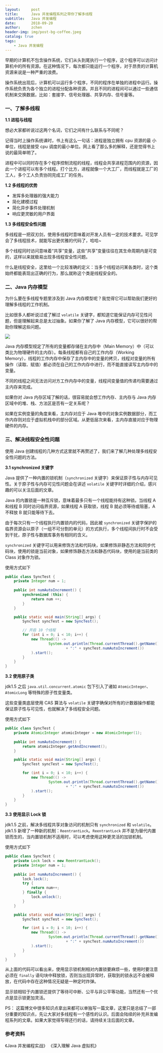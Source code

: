 ```yaml
---
layout:     post
title:      Java 并发编程系列之带你了解多线程
subtitle:   Java 并发编程
date:       2018-09-20
author:     zchen
header-img: img/post-bg-coffee.jpeg
catalog: true
tags:
    - Java 并发编程
---
```


早期的计算机不包含操作系统，它们从头到尾执行一个程序，这个程序可以访问计算机中的所有资源。在这种情况下，每次都只能运行一个程序，对于昂贵的计算机资源来说是一种严重的浪费。

操作系统出现后，计算机可以运行多个程序，不同的程序在单独的进程中运行。操作系统负责为各个独立的进程分配各种资源。并且不同的进程间可以通过一些通信机制来交换数据，比如：套接字、信号处理器、共享内存、信号量等。

### 一、了解多线程

**1.1 进程与线程**

想必大家都听说过这两个名词，它们之间有什么联系与不同呢？

记得当时上操作系统课时，书上有这么一句话：进程是独立拥有 cpu 资源的最 小单位，线程是接受 cpu 调度的最小单位。网上看了那么多的解释，还是觉得书上说的最简单明了。

进程中可以同时存在多个程序控制流程的线程，线程会共享进程范围内的资源，因此一个进程可以有多个线程。打个比方，进程就像一个大工厂，而线程就是工厂的工人，多个工人负责协同完成工厂的任务。

**1.2 多线程的优势**

 - 发挥多处理器的强大能力
 - 简化建模过程
 - 简化异步事件处理机制
 - 响应更灵敏的用户界面

**1.3 多线程安全性问题**

多线程是一把双刃剑，使用多线程时意味着对开发人员有一定的技术要求。可见学会了多线程技术，就能写出更优雅的代码了，哈哈~

多个线程同时访问意味着“共享”变量，这些“共享”变量往往在其生命周期内是可变的，这样以来就极易出现多线程安全性问题。

什么是线程安全，这里给一个比较准确的定义：当多个线程访问某各类时，这个类始终都能表现出正确的行为，那么就称这个类是线程安全的。

### 二、Java 内存模型

为什么要在多线程专题里涉及到 Java 内存模型呢？我觉得它可以帮助我们更好的理解多线程的工作机制。

比如很多人都听说过或了解过 `volatile` 关键字，都知道它能保证内存可见性问题，但是理解起来总是太过抽象。如果你了解了 Java 内存模型，它可以很好的帮助你理解这些问题。

![](https://i.loli.net/2018/09/20/5ba36908bcca6.png)

Java 内存模型规定了所有的变量都存储在主内存中（Main Memory）中（可以类比为物理硬件的主内存）。每条线程都有自己的工作内存（Working Memory），线程的工作内存中保存了主内存中的变量的拷贝，线程对变量的所有操作（读取、赋值）都必须在自己的工作内存中进行，而不能直接读写主内存中的变量。

不同的线程之间无法访问对方工作内存中的变量，线程间变量值的传递均需要通过主内存来完成。

如果你对 Java 内存区域了解的话，很容易就会想工作内存、主内存与 Java 内存区域中的堆、栈、方法区是否有一定关系呢？

如果在实例变量的角度来看，主内存对应于 Java 堆中的对象实例数据部分，而工作内存则对应于虚拟机栈中的部分区域。从更低层次来看，主内存直接对应于物理硬件的内存。


### 三、解决线程安全性问题

使用 Java 创建线程的几种方式这里就不再赘述了，我们来了解几种处理多线程安全性问题的方法。

**3.1 synchronized 关键字**

Java 提供了一种内置的锁机制（`synchronized` 关键字）来保证原子性与内存可见性。关于原子性与内存可见性问题会在讲述 `volatile` 关键字时详细的介绍，感兴趣的可以关注后面的文章。

Java 的内置锁是一种互斥锁，意味着最多只有一个线程能持有这种锁。当线程 A 和线程 B 同时访问临界资源，如果线程 A 获取锁，线程 B 就必须等待或阻塞，A 不释放 B 就只能等待下去。

由于每次只有一个线程执行内置锁内的代码，因此被 `synchronized` 关键字保护的临界资源会以原子（一组不可分割的单元）的方式执行，多个线程间执行时不会受到干扰，原子性与数据库事务有相同的含义。

`synchronized` 关键字可以用来修饰方法和代码块，如果修饰非静态方法和同步代码块，使用的锁是当前对象，如果修饰静态方法和静态代码块，使用的是当前类的 Class 对象作为锁。

使用方式如下
```java
public class SyncTest {
    private Integer num = 1;
    
    public int numAutoIncrement() {
        synchronized (this) {
            return num ++;
        }
    }

    public static void main(String[] args) {
        SyncTest syncTest = new SyncTest();

        // 开启 10 个线程
        for (int i = 0; i < 10; i++) {
            new Thread(() -> 
                    System.out.println(Thread.currentThread().getName() 
                            + ":" + syncTest.numAutoIncrement())
            ).start();
        }
    }
}
```

**3.2 使用原子类**

jdk1.5 之后 `java.util.concurrent.atomic` 包下引入了诸如 `AtomicInteger`、`AtomicLong` 等特殊的原子性变量类。

这些变量类底层使用 CAS 算法与 `volatile` 关键字确保对所有的计数器操作都能保证原子性与可见性，也就解决了多线程安全问题。  

使用方式如下
```java
public class SyncTest {
    private AtomicInteger atomicInteger = new AtomicInteger(1);
    
    public int numAutoIncrement() {
        return atomicInteger.getAndIncrement();
    }

    public static void main(String[] args) {
        SyncTest syncTest = new SyncTest();

        for (int i = 0; i < 10; i++) {
            new Thread(() -> 
                    System.out.println(Thread.currentThread().getName() 
                            + ":" + syncTest.numAutoIncrement())
            ).start();
        }
    }
}
```

**3.3 使用显示 Lock 锁**

jdk1.5 之前，解决多线程共享对象访问的机制只有 `synchronized` 和 `volatile`。jdk1.5 新增了一种新的机制：`ReentrantLock`。`ReentrantLock` 并不是为替代内置锁而生的，当内置锁机制不适用时，可以考虑使用这种更灵活的加锁机制。

使用方式如下
```java
public class SyncTest {
    private Lock lock = new ReentrantLock();
    private Integer num = 1;
    
    public int numAutoIncrement() {
        lock.lock();
        try {
            return num++;
        } finally {
            lock.unlock();
        }
    }

    public static void main(String[] args) {
        SyncTest syncTest = new SyncTest();

        for (int i = 0; i < 10; i++) {
            new Thread(() -> 
                    System.out.println(Thread.currentThread().getName() 
                            + ":" + syncTest.numAutoIncrement())
            ).start();
        }
    }
}
```
从上面的代码可以看出来，使用显示锁机制相对内置锁要麻烦一些，使用时要注意必须在 `finally` 语句块中释放锁，否则当出现异常时，获取到的锁永远不会被释放，在代码中存在这种情况无疑是一种定时炸弹。

显示锁相较于内置锁还提供了等待可中断、公平与非公平等功能，当然还有一个优点是显示锁更加灵活。

PS：
这篇博文中很多知识点拿出来都可以单独写一篇文章，这里只是总结了一部分重要的知识点，先让大家对多线程有一个感性的认识。后面会陆续的补充并发编程系列的文章。如果大家觉得写得还行的话，请持续关注后面的文章。

### 参考资料
《Java 并发编程实战》
《深入理解 Java 虚拟机》
